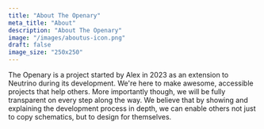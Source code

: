 ```yaml
---
title: "About The Openary"
meta_title: "About"
description: "About The Openary"
image: "/images/aboutus-icon.png"
draft: false
image_size: "250x250"
---
```


The Openary is a project started by Alex in 2023 as an extension to Neutrino during its development. We're here to make awesome, accessible projects that help others. More importantly though, we will be fully transparent on every step along the way. We believe that by showing and explaining the development process in depth, we can enable others not just to copy schematics, but to design for themselves.
